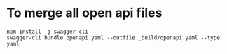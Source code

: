 # To merge all open api files
    npm install -g swagger-cli
    swagger-cli bundle openapi.yaml --outfile _build/openapi.yaml --type yaml
